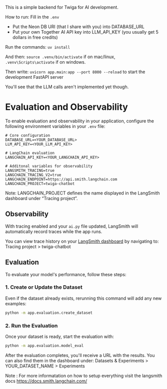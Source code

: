 This is a simple backend for Twiga for AI development.

How to run:
Fill in the `.env`
* Put the Neon DB URI (that I share with you) into DATABASE_URL
* Put your own Together AI API key into LLM_API_KEY (you usually get 5 dollars in free credits)

Run the commands:
`uv install` 

And then:
`source .venv/bin/activate` if on mac/linux, `.venv\Scripts\activate` if on windows. 

Then write:
`uvicorn app.main:app --port 8000 --reload` to start the development FastAPI server

You'll see that the LLM calls aren't implemented yet though.

# Evaluation and Observability

To enable evaluation and observability in your application, configure the following environment variables in your `.env` file:

```env
# Core configuration
DATABASE_URL=<YOUR_DATABASE_URL>
LLM_API_KEY=<YOUR_LLM_API_KEY>

# LangChain evaluation
LANGCHAIN_API_KEY=<YOUR_LANGCHAIN_API_KEY>

# Additonal variables for observability
LANGSMITH_TRACING=true
LANGCHAIN_TRACING_V2=true
LANGCHAIN_ENDPOINT=https://api.smith.langchain.com
LANGCHAIN_PROJECT=twiga-chatbot
````
Note: LANGCHAIN_PROJECT defines the name displayed in the LangSmith dashboard under “Tracing project”.

## Observability

With tracing enabled and your `ai.py` file updated, LangSmith will automatically record traces while the app runs.

You can view trace history on your [LangSmith dashboard](https://smith.langchain.com) by navigating to:
Tracing project > twiga-chatbot

## Evaluation
To evaluate your model's performance, follow these steps:

### 1. Create or Update the Dataset

Even if the dataset already exists, rerunning this command will add any new examples:

```bash
python -m app.evaluation.create_dataset
```

### 2. Run the Evaluation

Once your dataset is ready, start the evaluation with:

```bash
python -m app.evaluation.model_eval
```
After the evaluation completes, you'll receive a URL with the results. You can also find them in the dashboard under:
Datasets & Experiments > YOUR_DATASET_NAME > Experiments

Note : For more informatation on how to setup everything visit the langsmith docs https://docs.smith.langchain.com/
